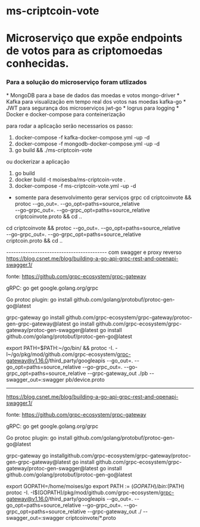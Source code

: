 # ms-criptcoin-vote
<h1>Microserviço que expõe endpoints de votos para as criptomoedas conhecidas.</h1>



<h3>Para a solução do microserviço foram utlizados</h3>
* MongoDB para a base de dados das moedas e votos mongo-driver
* Kafka para visualização em tempo real dos votos nas moedas kafka-go
* JWT para segurança dos microserviços jwt-go
* logrus para logging
* Docker e docker-compose para conteinerização


para rodar a aplicação serão necessarios os passo:
1. docker-compose -f kafka-docker-compose.yml -up -d
2. docker-compose -f mongodb-docker-compose.yml -up -d
3. go build && ./ms-criptcoin-vote

ou dockerizar a aplicação
1. go build
2. docker build -t moisesba/ms-criptcoin-vote .
3. docker-compose -f ms-criptcoin-vote.yml -up -d


* somente para desenvolvimento
gerar serviços grpc
cd criptcoinvote && protoc --go_out=. --go_opt=paths=source_relative \
    --go-grpc_out=. --go-grpc_opt=paths=source_relative \
    criptcoinvote.proto && cd ..


cd criptcoinvote && protoc --go_out=. --go_opt=paths=source_relative \
    --go-grpc_out=. --go-grpc_opt=paths=source_relative \
    criptcoin.proto && cd ..

 ------------------------------------------ com swagger e proxy reverso
 https://blog.csnet.me/blog/building-a-go-api-grpc-rest-and-openapi-swagger.1/

fonte: https://github.com/grpc-ecosystem/grpc-gateway


gRPC:
  go get google.golang.org/grpc

Go protoc plugin:
  go install github.com/golang/protobuf/protoc-gen-go@latest

grpc-gateway
  go install github.com/grpc-ecosystem/grpc-gateway/protoc-gen-grpc-gateway@latest
  go install github.com/grpc-ecosystem/grpc-gateway/protoc-gen-swagger@latest
  go install github.com/golang/protobuf/protoc-gen-go@latest  


export PATH=$PATH:~/go/bin/ && protoc -I. -I~/go/pkg/mod/github.com/grpc-ecosystem/grpc-gateway@v1.16.0/third_party/googleapis --go_out=. --go_opt=paths=source_relative --go-grpc_out=. --go-grpc_opt=paths=source_relative  --grpc-gateway_out ./pb --swagger_out=:swagger   pb/device.proto



-------------------------------
https://blog.csnet.me/blog/building-a-go-api-grpc-rest-and-openapi-swagger.1/

fonte: https://github.com/grpc-ecosystem/grpc-gateway


gRPC:
  go get google.golang.org/grpc

Go protoc plugin:
  go install github.com/golang/protobuf/protoc-gen-go@latest

grpc-gateway
  go installgithub.com/grpc-ecosystem/grpc-gateway/protoc-gen-grpc-gateway@latest
  go install github.com/grpc-ecosystem/grpc-gateway/protoc-gen-swagger@latest
  go install github.com/golang/protobuf/protoc-gen-go@latest  


export GOPATH=/home/moises/go
export PATH := $(GOPATH)/bin:$(PATH)
protoc -I. -I$(GOPATH)/pkg/mod/github.com/grpc-ecosystem/grpc-gateway@v1.16.0/third_party/googleapis --go_out=. --go_opt=paths=source_relative --go-grpc_out=. --go-grpc_opt=paths=source_relative  --grpc-gateway_out ./ --swagger_out=:swagger   criptcoinvote/*.proto
